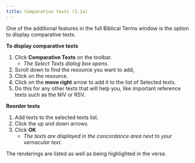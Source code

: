 ```yaml
---
title: Comparative texts (3.1a)
---
```

One of the additional features in the full Biblical Terms window is the option to display comparative texts.

**To display comparative texts**

1.  Click **Comparative Texts** on the toolbar.  
    -  *The Select Texts dialog box opens*.
1.  Scroll down to find the resource you want to add,
1.  Click on the resource.
1.  Click on the **move right** arrow to add it to the list of Selected texts.
1.  Do this for any other texts that will help you, like important reference texts such as the NIV or RSV.

**Reorder texts**

1.  Add texts to the selected texts list.
1.  Click the up and down arrows.
1.  Click **OK**  
    -  *The texts are displayed in the concordance area next to your vernacular text*.

The renderings are listed as well as being highlighted in the verse.

